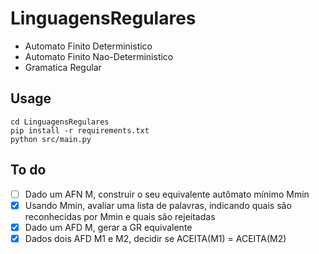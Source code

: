 # LinguagensRegulares

- Automato Finito Deterministico 
- Automato Finito Nao-Deterministico
- Gramatica Regular

## Usage

```
cd LinguagensRegulares
pip install -r requirements.txt
python src/main.py
```

## To do

- [ ] Dado um AFN M, construir o seu equivalente autômato mínimo Mmin
- [X] Usando Mmin, avaliar uma lista de palavras, indicando quais são reconhecidas por Mmin e quais são rejeitadas
- [X] Dado um AFD M, gerar a GR equivalente
- [X] Dados dois AFD M1 e M2, decidir se ACEITA(M1) = ACEITA(M2)
